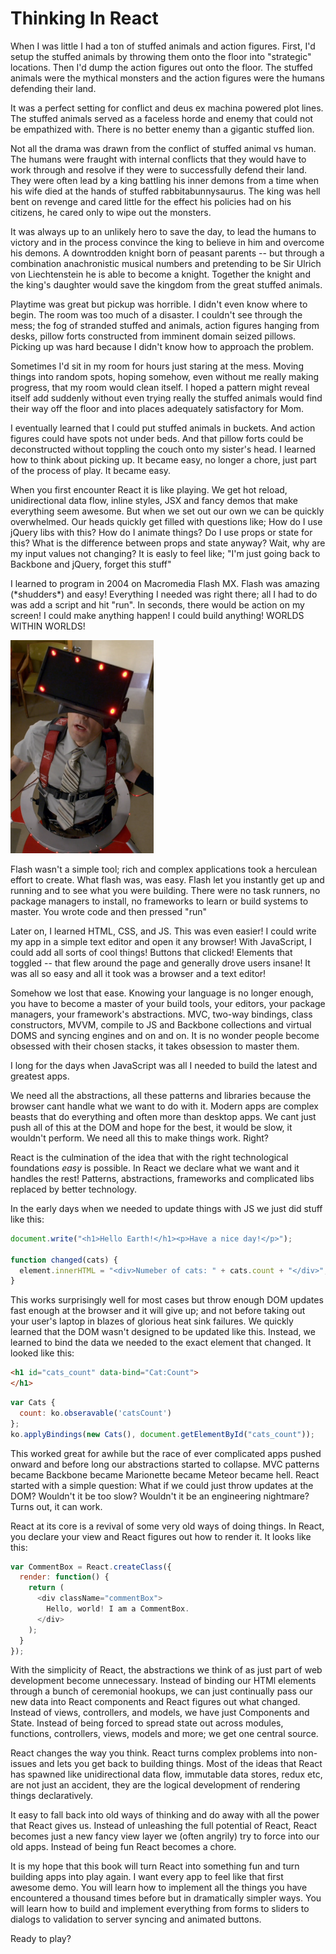 # Thinking In React

When I was little I had a ton of stuffed animals and action figures. First, I'd setup the stuffed animals by throwing them onto the floor into "strategic" locations. Then I'd dump the action figures out onto the floor. The stuffed animals were the mythical monsters and the action figures were the humans defending their land.

It was a perfect setting for conflict and deus ex machina powered plot lines. The stuffed animals served as a faceless horde and enemy that could not be empathized with. There is no better enemy than a gigantic stuffed lion.

Not all the drama was drawn from the conflict of stuffed animal vs human. The humans were fraught with internal conflicts that they would have to work through and resolve if they were to successfully defend their land. They were often lead by a king battling his inner demons from a time when his wife died at the hands of stuffed rabbitabunnysaurus. The king was hell bent on revenge and cared little for the effect his policies had on his citizens, he cared only to wipe out the monsters.

It was always up to an unlikely hero to save the day, to lead the humans to victory and in the process convince the king to believe in him and overcome his demons. A downtrodden knight born of peasant parents -- but through a combination anachronistic musical numbers and pretending to be Sir Ulrich von Liechtenstein he is able to become a knight. Together the knight and the king's daughter would save the kingdom from the great stuffed animals.

Playtime was great but pickup was horrible. I didn't even know where to begin. The room was too much of a disaster. I couldn't see through the mess; the fog of stranded stuffed and animals, action figures hanging from desks, pillow forts constructed from imminent domain seized pillows. Picking up was hard because I didn't know how to approach the problem.

Sometimes I'd sit in my room for hours just staring at the mess. Moving things into random spots, hoping somehow, even without me really making progress, that my room would clean itself. I hoped a pattern might reveal itself add suddenly without even trying really the stuffed animals would find their way off the floor and into places adequately satisfactory for Mom.

I eventually learned that I could put stuffed animals in buckets. And action figures could have spots not under beds. And that pillow forts could be deconstructed without toppling the couch onto my sister's head. I learned how to think about picking up. It became easy, no longer a chore, just part of the process of play. It became easy.

When you first encounter React it is like playing. We get hot reload, unidirectional data flow, inline styles, JSX and fancy demos that make everything seem awesome. But when we set out our own we can be quickly overwhelmed. Our heads quickly get filled with questions like; How do I use jQuery libs with this? How do I animate things? Do I use props or state for this? What is the difference between props and state anyway? Wait, why are my input values not changing? It is easly to feel like; "I'm just going back to Backbone and jQuery, forget this stuff"

I learned to program in 2004 on Macromedia Flash MX. Flash was amazing (\*shudders\*) and easy! Everything I needed was right there; all I had to do was add a script and hit "run". In seconds, there would be action on my screen! I could make anything happen! I could build anything! WORLDS WITHIN WORLDS!

![Worlds within Worlds](assets/intro/worldsWithinWorlds.png)

Flash wasn't a simple tool; rich and complex applications took a herculean effort to create. What flash was, was easy. Flash let you instantly get up and running and to see what you were building. There were no task runners, no package managers to install, no frameworks to learn or build systems to master. You wrote code and then pressed "run"

Later on, I learned HTML, CSS, and JS. This was even easier! I could write my app in a simple text editor and open it any browser! With JavaScript, I could add all sorts of cool things! Buttons that clicked! Elements that toggled -- that flew around the page and generally drove users insane! It was all so easy and all it took was a browser and a text editor!

Somehow we lost that ease. Knowing your language is no longer enough, you have to become a master of your build tools, your editors, your package managers, your framework's abstractions. MVC, two-way bindings, class constructors, MVVM, compile to JS and Backbone collections and virtual DOMS and syncing engines and on and on. It is no wonder people become obsessed with their chosen stacks, it takes obsession to master them.

I long for the days when JavaScript was all I needed to build the latest and greatest apps.

We need all the abstractions, all these patterns and libraries because the browser cant handle what we want to do with it. Modern apps are complex beasts that do everything and often more than desktop apps. We cant just push all of this at the DOM and hope for the best, it would be slow, it wouldn't perform. We need all this to make things work. Right?

React is the culmination of the idea that with the right technological foundations _easy_ is possible. In React we declare what we want and it handles the rest! Patterns, abstractions, frameworks and complicated libs replaced by better technology.

In the early days when we needed to update things with JS we just did stuff like this:

```js
document.write("<h1>Hello Earth!</h1><p>Have a nice day!</p>");

function changed(cats) {
  element.innerHTML = "<div>Numeber of cats: " + cats.count + "</div>";
}
```

This works surprisingly well for most cases but throw enough DOM updates fast enough at the browser and it will give up; and not before taking out your user's laptop in blazes of glorious heat sink failures. We quickly learned that the DOM wasn't designed to be updated like this. Instead, we learned to bind the data we needed to the exact element that changed. It looked like this:

```html
<h1 id="cats_count" data-bind="Cat:Count">
</h1>
```

```js
var Cats {
  count: ko.obseravable('catsCount')
};
ko.applyBindings(new Cats(), document.getElementById("cats_count"));
```

This worked great for awhile but the race of ever complicated apps pushed onward and before long our abstractions started to collapse. MVC patterns became Backbone became Marionette became Meteor became hell. React started with a simple question: What if we could just throw updates at the DOM? Wouldn't it be too slow? Wouldn't it be an engineering nightmare? Turns out, it can work.

React at its core is a revival of some very old ways of doing things. In React, you declare your view and React figures out how to render it. It looks like this:

```js
var CommentBox = React.createClass({
  render: function() {
    return (
      <div className="commentBox">
        Hello, world! I am a CommentBox.
      </div>
    );
  }
});
```

With the simplicity of React, the abstractions we think of as just part of web development become unnecessary. Instead of binding our HTMl elements through a bunch of ceremonial hookups, we can just continually pass our new data into React components and React figures out what changed. Instead of views, controllers, and models, we have just Components and State. Instead of being forced to spread state out across modules, functions, controllers, views, models and more; we get one central source.

React changes the way you think. React turns complex problems into non-issues and lets you get back to building things. Most of the ideas that React has spawned like unidirectional data flow, immutable data stores, redux etc, are not just an accident, they are the logical development of rendering things declaratively.

It easy to fall back into old ways of thinking and do away with all the power that React gives us. Instead of unleashing the full potential of React, React becomes just a new fancy view layer we (often angrily) try to force into our old apps. Instead of being fun React becomes a chore.

It is my hope that this book will turn React into something fun and turn building apps into play again. I want every app to feel like that first awesome demo. You will learn how to implement all the things you have encountered a thousand times before but in dramatically simpler ways. You will learn how to build and implement everything from forms to sliders to dialogs to validation to server syncing and animated buttons.

Ready to play?
